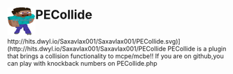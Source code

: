 <h1>PECollide<img src="https://raw.githubusercontent.com/Saxavlax001/PECollide/master/pecollide.png" height="64" width="64" align="left"></img></h1>
<br />
http://hits.dwyl.io/Saxavlax001/Saxavlax001/PECollide.svg)](http://hits.dwyl.io/Saxavlax001/Saxavlax001/PECollide
PECollide is a plugin that brings a collision functionality to mcpe/mcbe!!
If you are on github,you can play with knockback numbers on PECollide.php


